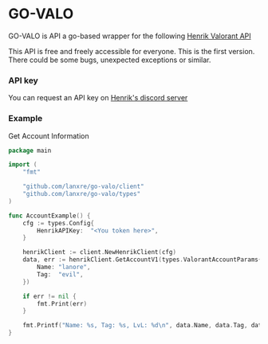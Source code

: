 # GO-VALO

GO-VALO is API a go-based wrapper for the following [Henrik Valorant API](https://github.com/Henrik-3/unofficial-valorant-api)

This API is free and freely accessible for everyone. This is the first version. There could be some bugs, unexpected exceptions or similar.

### API key

You can request an API key on [Henrik's discord server](https://discord.com/invite/X3GaVkX2YN) <br>


### Example

Get Account Information
```go
package main

import (
	"fmt"

	"github.com/lanxre/go-valo/client"
	"github.com/lanxre/go-valo/types"
)

func AccountExample() {
	cfg := types.Config{
		HenrikAPIKey:  "<You token here>",
	}

	henrikClient := client.NewHenrikClient(cfg)
	data, err := henrikClient.GetAccountV1(types.ValorantAccountParams{
		Name: "lanore",
		Tag:  "evil",
	})

	if err != nil {
		fmt.Print(err)
	}

	fmt.Printf("Name: %s, Tag: %s, LvL: %d\n", data.Name, data.Tag, data.AccountLevel)
}
```